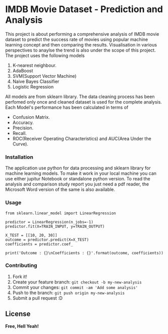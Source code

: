 # IMDB Movie Dataset - Prediction and Analysis

This project is about performing a comprehensive analysis of IMDB movie dataset to predict the success rate of movies using popular machine learning concept and then comparing the results. Visualisation in various perspectives to anaylse the trend is also under the scope of this project. The project uses the following models
1. K-nearest neighbour.
2. AdaBoost
3. SVM(Support Vector Machine)
4. Naive Bayes Classifier
5. Logistic Regression 

All models are from sklearn library. The data cleaning process has been perfomed only once and cleaned dataset is used for the complete analysis. Each Model's performance has been calculated in terms of 

  - Confusion Matrix.
  - Accuracy.
  - Precision.
  - Recall.
  - ROC(Receiver Operating Characteristics) and AUC(Area Under the Curve).

### Installation

The application use python for data processing and sklearn library for machine learning models.
To make it work in your local machine you can use either jupitur Notebook or standalone python version.
To read the analysis and comparison study report you just need a pdf reader, the Microsoft Word version of the same is also available.

### Usage

```
from sklearn.linear_model import LinearRegression

predictor = LinearRegression(n_jobs=-1)
predictor.fit(X=TRAIN_INPUT, y=TRAIN_OUTPUT)

X_TEST = [[10, 20, 30]]
outcome = predictor.predict(X=X_TEST)
coefficients = predictor.coef_

print('Outcome : {}\nCoefficients : {}'.format(outcome, coefficients))
```    

### Contributing

1. Fork it!
2. Create your feature branch: `git checkout -b my-new-analysis`
3. Commit your changes: `git commit -am 'Add some analysis'`
4. Push to the branch: `git push origin my-new-analysis`
5. Submit a pull request :D

License
----

**Free, Hell Yeah!**